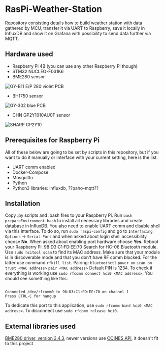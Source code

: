 # RasPi-Weather-Station

Repository consisting details how to build weather station with data gathered by MCU, transfer it via UART to Raspberry, save it locally in InfluxDB and show it on Grafana with possibility to send data further via MQTT.

## Hardware used

- Raspberry Pi 4B (you can use any other Raspberry Pi though)
- STM32 NUCLEO-F031K6
- BME280 sensor

![GY-B11 E/P 280 violet PCB](https://cdn2.botland.com.pl/44358-pdt_540/bme280-czujnik-wilgotnosci-temperatury-oraz-cisnienia-110kpa-i2cspi-33v.jpg)

- BH1750 sensor

![GY-302 blue PCB](https://cdn1.botland.com.pl/58777-pdt_540/czujnik-natezenia-swiatla-bh1750.jpg)

- CHN GP2Y1010AU0F sensor

![SHARP GP2Y10](https://nettigo.pl/system/images/887/big.jpg?1446026909)

## Prerequisites for Raspberry Pi

All of these below are going to be set by scripts in this repository, but if you want to do it manually or interface with your current setting, here is the list:

- UART comm enabled
- Docker-Compose
- Mosquitto
- Python
- Python3 libraries: influxdb, ??paho-mqtt??

## Installation

Copy .py scripts and .bash files to your Raspberry Pi. Run `bash prepareEnvironment.bash` to install all necessary libraries and create database in InfluxDB.
You also need to enable UART comm and disable shell via this interface. To do so, run `sudo raspi-config` and go to `Interfacing Options` -> `Serial Port` and when asked about login shell accessibility choose **No**. When asked about enabling port hardware choose **Yes**. Reboot your Raspberry Pi.
98:D3:C1:FD:EE:70
Search for HC-06 Bluetooth module. Use `sudo hcitool scan` to find its MAC address. Make sure that your module is in discoverable mode and that you don't have RF comm blocked. For the latter use command `rfkill list`.
Pairing:
`bluetoothctl`
`power on`
`scan on`
`trust <MAC address>`
`pair <MAC address>`
Default PIN is 1234.
To check if everything is working use `sudo rfcomm connect hci0 <MAC address>`. You should see something like this:

```rfcomm

Connected /dev/rfcomm0 to 98:D3:C1:FD:EE:70 on channel 1
Press CTRL-C for hangup

```

To dedicate this port to this application, use `sudo rfcomm bind hci0 <MAC address>`.
To disconnect use `sudo rfcomm release hci0`.

## External libraries used

[BME280 driver, version 3.4.3](https://github.com/boschsensortec/BME280_driver/tree/bme280_v3.4.3), newer versions use [COINES API](https://github.com/boschsensortec/COINES), it doesn't fit to this project

